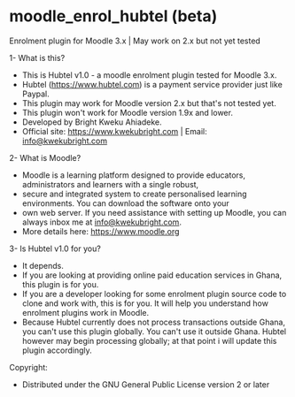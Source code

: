 # moodle_enrol_hubtel (beta)
Enrolment plugin for Moodle 3.x | May work on 2.x but not yet tested

1- What is this?
  * This is Hubtel v1.0 - a moodle enrolment plugin tested for Moodle 3.x.
  * Hubtel (https://www.hubtel.com) is a payment service provider just like Paypal.
  * This plugin may work for Moodle version 2.x but that's not tested yet.
  * This plugin won't work for Moodle version 1.9x and lower.
  * Developed by Bright Kweku Ahiadeke. 
  * Official site: https://www.kwekubright.com | Email: info@kwekubright.com

2- What is Moodle?
  * Moodle is a learning platform designed to provide educators, administrators and learners with a single robust, 
  * secure and integrated system to create personalised learning environments. You can download the software onto your 
  * own web server. If you need assistance with setting up Moodle, you can always inbox me at info@kwekubright.com.
  * More details here: https://www.moodle.org

3- Is Hubtel v1.0 for you?
  * It depends.
  * If you are looking at providing online paid education services in Ghana, this plugin is for you.
  * If you are a developer looking for some enrolment plugin source code to clone and work with, this is for you. It will help you understand how enrolment plugins work in Moodle. 
  * Because Hubtel currently does not process transactions outside Ghana, you can't use this plugin globally. You can't use it outside Ghana. Hubtel however may begin processing globally; at that point i will update this plugin accordingly.

Copyright:
  * Distributed under the GNU General Public License version 2 or later

